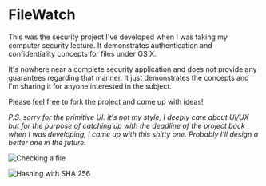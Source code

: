 # FileWatch
This was the security project I've developed when I was taking my computer security lecture. It demonstrates authentication and confidentiality concepts for files under OS X.

It's nowhere near a complete security application and does not provide any guarantees regarding that manner. It just demonstrates the concepts and I'm sharing it for anyone interested in the subject.

Please feel free to fork the project and come up with ideas!


*P.S. sorry for the primitive UI. it's not my style, I deeply care about UI/UX but for the purpose of catching up with the deadline of the project back when I was developing, I came up with this shitty one. Probably I'll design a better one in the future.*

![Checking a file](https://cloud.githubusercontent.com/assets/2464293/8534699/910f9770-2447-11e5-9598-56aac86b0c22.png)

![Hashing with SHA 256](https://cloud.githubusercontent.com/assets/2464293/8534703/94d6275c-2447-11e5-9261-6c816408c02d.png)
